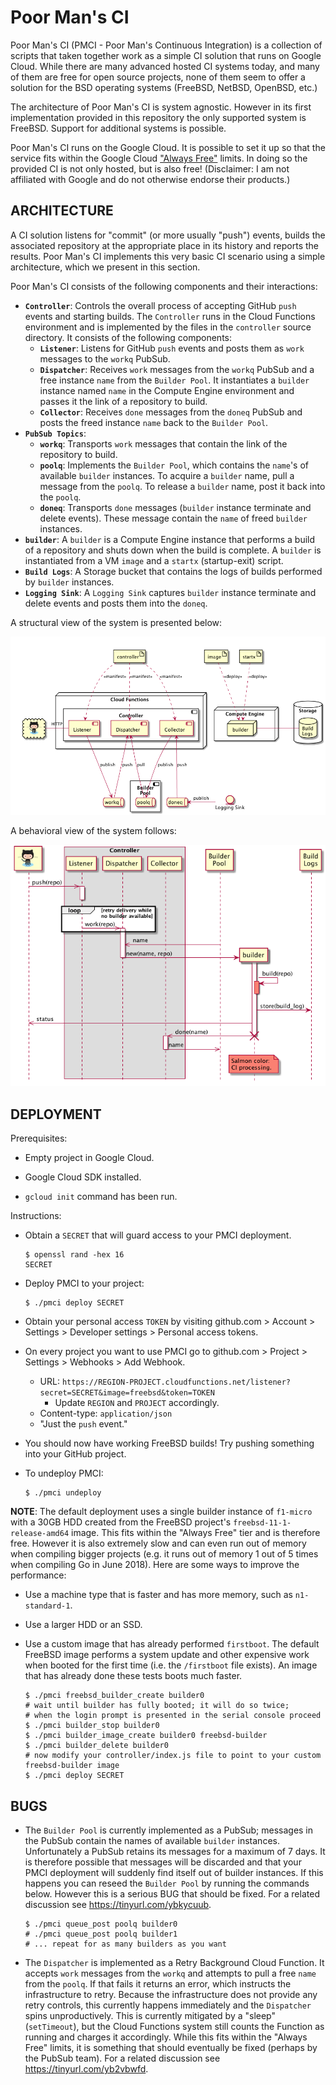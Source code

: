 # Poor Man's CI

Poor Man's CI (PMCI - Poor Man's Continuous Integration) is a collection of scripts that taken together work as a simple CI solution that runs on Google Cloud. While there are many advanced hosted CI systems today, and many of them are free for open source projects, none of them seem to offer a solution for the BSD operating systems (FreeBSD, NetBSD, OpenBSD, etc.)

The architecture of Poor Man's CI is system agnostic. However in its first implementation provided in this repository the only supported system is FreeBSD. Support for additional systems is possible.

Poor Man's CI runs on the Google Cloud. It is possible to set it up so that the service fits within the Google Cloud ["Always Free"](https://cloud.google.com/free/docs/always-free-usage-limits) limits. In doing so the provided CI is not only hosted, but is also free! (Disclaimer: I am not affiliated with Google and do not otherwise endorse their products.)

## ARCHITECTURE

A CI solution listens for "commit" (or more usually "push") events, builds the associated repository at the appropriate place in its history and reports the results. Poor Man's CI implements this very basic CI scenario using a simple architecture, which we present in this section.

Poor Man's CI consists of the following components and their interactions:

- **`Controller`**: Controls the overall process of accepting GitHub `push` events and starting builds. The `Controller` runs in the Cloud Functions environment and is implemented by the files in the `controller` source directory. It consists of the following components:
    - **`Listener`**: Listens for GitHub `push` events and posts them as `work` messages to the `workq` PubSub.
    - **`Dispatcher`**: Receives `work` messages from the `workq` PubSub and a free instance `name` from the `Builder Pool`. It instantiates a `builder` instance named `name` in the Compute Engine environment and passes it the link of a repository to build.
    - **`Collector`**: Receives `done` messages from the `doneq` PubSub and posts the freed instance `name` back to the `Builder Pool`.
- **`PubSub Topics`**:
    - **`workq`**: Transports `work` messages that contain the link of the repository to build.
    - **`poolq`**: Implements the `Builder Pool`, which contains the `name`'s of available `builder` instances. To acquire a `builder` name, pull a message from the `poolq`. To release a `builder` name, post it back into the `poolq`.
    - **`doneq`**: Transports `done` messages (`builder` instance terminate and delete events). These message contain the `name` of freed `builder` instances.
- **`builder`**: A `builder` is a Compute Engine instance that performs a build of a repository and shuts down when the build is complete. A `builder` is instantiated from a VM `image` and a `startx` (startup-exit) script.
- **`Build Logs`**: A Storage bucket that contains the logs of builds performed by `builder` instances.
- **`Logging Sink`**: A `Logging Sink` captures `builder` instance terminate and delete events and posts them into the `doneq`.

A structural view of the system is presented below:

![Deployment Diagram](doc/deployment.png)

A behavioral view of the system follows:

![Sequence Diagram](doc/sequence.png)

## DEPLOYMENT

Prerequisites:

- Empty project in Google Cloud.

- Google Cloud SDK installed.

- `gcloud init` command has been run.

Instructions:
- Obtain a `SECRET` that will guard access to your PMCI deployment.
    ```
    $ openssl rand -hex 16
    SECRET
    ```

- Deploy PMCI to your project:
    ```
    $ ./pmci deploy SECRET
    ```

- Obtain your personal access `TOKEN` by visiting github.com > Account > Settings > Developer settings > Personal access tokens.

- On every project you want to use PMCI go to github.com > Project > Settings > Webhooks > Add Webhook.
    - URL: `https://REGION-PROJECT.cloudfunctions.net/listener?secret=SECRET&image=freebsd&token=TOKEN`
        - Update `REGION` and `PROJECT` accordingly.
    - Content-type: `application/json`
    - "Just the `push` event."

- You should now have working FreeBSD builds! Try pushing something into your GitHub project.

- To undeploy PMCI:
    ```
    $ ./pmci undeploy
    ```

**NOTE**: The default deployment uses a single builder instance of `f1-micro` with a 30GB HDD created from the FreeBSD project's `freebsd-11-1-release-amd64` image. This fits within the "Always Free" tier and is therefore free. However it is also extremely slow and can even run out of memory when compiling bigger projects (e.g. it runs out of memory 1 out of 5 times when compiling Go in June 2018). Here are some ways to improve the performance:

- Use a machine type that is faster and has more memory, such as `n1-standard-1`.

- Use a larger HDD or an SSD.

- Use a custom image that has already performed `firstboot`. The default FreeBSD image performs a system update and other expensive work when booted for the first time (i.e. the `/firstboot` file exists). An image that has already done these tests boots much faster.
    ```
    $ ./pmci freebsd_builder_create builder0
    # wait until builder has fully booted; it will do so twice;
    # when the login prompt is presented in the serial console proceed
    $ ./pmci builder_stop builder0
    $ ./pmci builder_image_create builder0 freebsd-builder
    $ ./pmci builder_delete builder0
    # now modify your controller/index.js file to point to your custom freebsd-builder image
    $ ./pmci deploy SECRET
    ```

## BUGS

- The `Builder Pool` is currently implemented as a PubSub; messages in the PubSub contain the names of available `builder` instances. Unfortunately a PubSub retains its messages for a maximum of 7 days. It is therefore possible that messages will be discarded and that your PMCI deployment will suddenly find itself out of builder instances. If this happens you can reseed the `Builder Pool` by running the commands below. However this is a serious BUG that should be fixed. For a related discussion see https://tinyurl.com/ybkycuub.
    ```
    $ ./pmci queue_post poolq builder0
    # ./pmci queue_post poolq builder1
    # ... repeat for as many builders as you want
    ```

- The `Dispatcher` is implemented as a Retry Background Cloud Function. It accepts `work` messages from the `workq` and attempts to pull a free `name` from the `poolq`. If that fails it returns an error, which instructs the infrastructure to retry. Because the infrastructure does not provide any retry controls, this currently happens immediately and the `Dispatcher` spins unproductively. This is currently mitigated by a "sleep" (`setTimeout`), but the Cloud Functions system still counts the Function as running and charges it accordingly. While this fits within the "Always Free" limits, it is something that should eventually be fixed (perhaps by the PubSub team). For a related discussion see https://tinyurl.com/yb2vbwfd.
